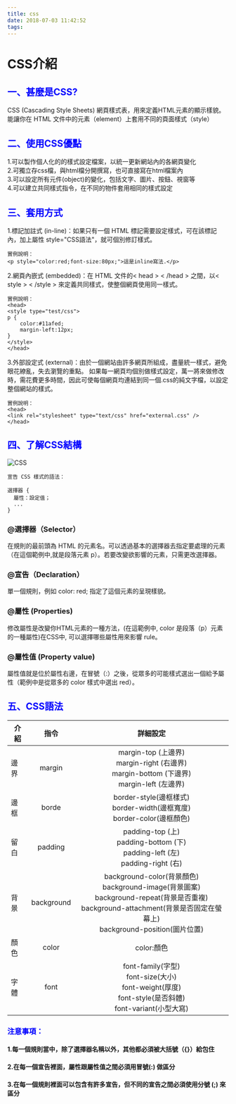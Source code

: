 ```yaml
---
title: css
date: 2018-07-03 11:42:52
tags:
---
```

# CSS介紹
## <font color="blue">一、甚麼是CSS?</font>
CSS (Cascading Style Sheets) 網頁樣式表，用來定義HTML元素的顯示樣貌。能讓你在 HTML 文件中的元素（element）上套用不同的頁面樣式（style）
## <font color="blue">二、使用CSS優點</font>
1.可以製作個人化的的樣式設定檔案，以統一更新網站內的各網頁變化</br>
2.可獨立存css檔，與html檔分開撰寫，也可直接寫在html檔案內</br>
3.可以設定所有元件(object)的變化，包括文字、圖片、按鈕、視窗等</br>
4.可以建立共同樣式指令，在不同的物件套用相同的樣式設定</br>
## <font color="blue">三、套用方式</font>
1.標記加註式 (in-line)：如果只有一個 HTML 標記需要設定樣式，可在該標記內，加上屬性 style="CSS語法"，就可個別修訂樣式。
```    
實例說明：
<p style="color:red;font-size:80px;">這是inline寫法.</p>
```
2.網頁內嵌式 (embedded)：在 HTML 文件的< head > < /head > 之間，以< style > < /style > 來定義共同樣式，使整個網頁使用同一樣式。
```    
實例說明：
<head>
<style type="test/css">
p {
    color:#11afed;
    margin-left:12px;
}
</style>
</head>
```
3.外部設定式 (external)：由於一個網站由許多網頁所組成，盡量統一樣式，避免眼花繚亂，失去瀏覽的重點。 如果每一網頁均個別做樣式設定，萬一將來做修改時，需花費更多時間，因此可使每個網頁均連結到同一個.css的純文字檔，以設定整個網站的樣式。
```    
實例說明：
<head>
<link rel="stylesheet" type="text/css" href="external.css" />
</head>
```
## <font color="blue">四、了解CSS結構</font>
![CSS](/css/CSS.png)
```
宣告 CSS 樣式的語法：

選擇器 { 
  屬性：設定值； 
  ... 
}
```
### @選擇器（Selector）
在規則的最前頭為 HTML 的元素名。可以透過基本的選擇器去指定要處理的元素（在這個範例中,就是段落元素 p）。若要改變欲影響的元素，只需更改選擇器。
### @宣告（Declaration）
單一個規則，例如 color: red; 指定了這個元素的呈現樣貌。
### @屬性 (Properties)
修改屬性是改變你HTML元素的一種方法，(在這範例中, color 是段落（p）元素的一種屬性)在CSS中, 可以選擇哪些屬性用來影響 rule。
### @屬性值 (Property value)
屬性值就是位於屬性右邊，在冒號（:）之後，從眾多的可能樣式選出一個給予屬性（範例中是從眾多的 color 樣式中選出 red）。
## <font color="blue">五、CSS語法</font>
| 介紹          | 指令           | 詳細設定
| ------------- |:-------------:|:-------------:|
| 邊界      | margin       |margin-top (上邊界)<br>margin-right (右邊界)<br>margin-bottom (下邊界)<br>margin-left (左邊界)|
| 邊框      | borde        |border-style(邊框樣式)<br>border-width(邊框寬度)<br>border-color(邊框顏色)|
| 留白      | padding      |padding-top (上)<br>padding-bottom (下)<br>padding-left (左)<br>padding-right (右) |
| 背景      | background   |background-color(背景顏色)<br>background-image(背景圖案)<br>background-repeat(背景是否重複)<br>background-attachment(背景是否固定在螢幕上)<br>background-position(圖片位置)|
| 顏色      | color        |color:顏色|
| 字體      | font         |font-family(字型)<br>font-size(大小)<br>font-weight(厚度)<br>font-style(是否斜體)<br>font-variant(小型大寫)|
### <font color="blue">注意事項：</font>
#### 1.每一個規則當中，除了選擇器名稱以外，其他都必須被大括號（{}）給包住
#### 2.在每一個宣告裡面，屬性跟屬性值之間必須用冒號(:) 做區分
#### 3.在每一個規則裡面可以包含有許多宣告，但不同的宣告之間必須使用分號 (;) 來區分